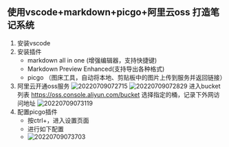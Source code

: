 ## 使用vscode+markdown+picgo+阿里云oss 打造笔记系统
1. 安装vscode
2. 安装插件
   - markdown all in one (增强编辑器，支持快捷键)
   - Markdown Preview Enhanced(支持导出各种格式)
   - picgo （图床工具，自动将本地、剪贴板中的图片上传到服务并返回链接）
3. 阿里云开通oss服务
  ![20220709072715](https://zlgan-blog.oss-cn-shenzhen.aliyuncs.com/20220709072715.png)
  ![20220709072829](https://zlgan-blog.oss-cn-shenzhen.aliyuncs.com/20220709072829.png)
  进入bucket列表 https://oss.console.aliyun.com/bucket
  选择指定的桶，记录下外网访问地址
  ![20220709073119](https://zlgan-blog.oss-cn-shenzhen.aliyuncs.com/20220709073119.png)
4. 配置picgo插件
   - 按ctrl+，进入设置页面
   - 进行如下配置
   - ![20220709073703](https://zlgan-blog.oss-cn-shenzhen.aliyuncs.com/20220709073703.png)